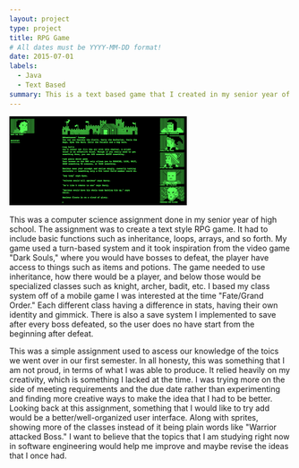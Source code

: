 ```yaml
---
layout: project
type: project
title: RPG Game
# All dates must be YYYY-MM-DD format!
date: 2015-07-01
labels:
  - Java
  - Text Based
summary: This is a text based game that I created in my senior year of high school.
---
```


<img class="ui image" src="../images/textgame.png">

This was a computer science assignment done in my senior year of high school. The assignment was to create a text style RPG game. It had to include basic functions such as inheritance, loops, arrays, and so forth. My game used a turn-based system and it took inspiration from the video game "Dark Souls," where you would have bosses to defeat, the player have access to things such as items and potions. The game needed to use inheritance, how there would be a player, and below those would be specialized classes such as knight, archer, badit, etc. I based my class system off of a mobile game I was interested at the time "Fate/Grand Order." Each different class having a difference in stats, having their own identity and gimmick. There is also a save system I implemented to save after every boss defeated, so the user does no have start from the beginning after defeat. 

This was a simple assignment used to ascess our knowledge of the toics we went over in our first semester. In all honesty, this was something that I am not proud, in terms of what I was able to produce. It relied heavily on my creativity, which is something I lacked at the time. I was trying more on the side of meeting requirements and the due date rather than experimenting and finding more creative ways to make the idea that I had to be better. Looking back at this assignment, something that I would like to try add would be a better/well-organized user interface. Along with sprites, showing more of the classes instead of it being plain words like "Warrior attacked Boss." I want to believe that the topics that I am studying right now in software engineering would help me improve and maybe revise the ideas that I once had.
